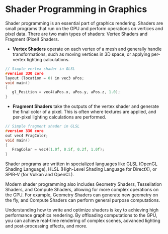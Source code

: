 # Shader Programming in Graphics

Shader programming is an essential part of graphics rendering. Shaders are small programs that run on the GPU and perform operations on vertices and pixel data. There are two main types of shaders: Vertex Shaders and Fragment (Pixel) Shaders.

- **Vertex Shaders** operate on each vertex of a mesh and generally handle transformations, such as moving vertices in 3D space, or applying per-vertex lighting calculations.

```C++
// Simple vertex shader in GLSL
#version 330 core
layout (location = 0) in vec3 aPos;
void main()
{
   gl_Position = vec4(aPos.x, aPos.y, aPos.z, 1.0);
}
```

- **Fragment Shaders** take the outputs of the vertex shader and generate the final color of a pixel. This is often where textures are applied, and per-pixel lighting calculations are performed.

```C++
// Simple fragment shader in GLSL
#version 330 core
out vec4 FragColor;
void main()
{
   FragColor = vec4(1.0f, 0.5f, 0.2f, 1.0f);
}
```

Shader programs are written in specialized languages like GLSL (OpenGL Shading Language), HLSL (High-Level Shading Language for DirectX), or SPIR-V (for Vulkan and OpenCL). 

Modern shader programming also includes Geometry Shaders, Tessellation Shaders, and Compute Shaders, allowing for more complex operations on the GPU. For example, Geometry Shaders can generate new geometry on the fly, and Compute Shaders can perform general purpose computations.

Understanding how to write and optimize shaders is key to achieving high performance graphics rendering. By offloading computations to the GPU, you can achieve real-time rendering of complex scenes, advanced lighting and post-processing effects, and more.